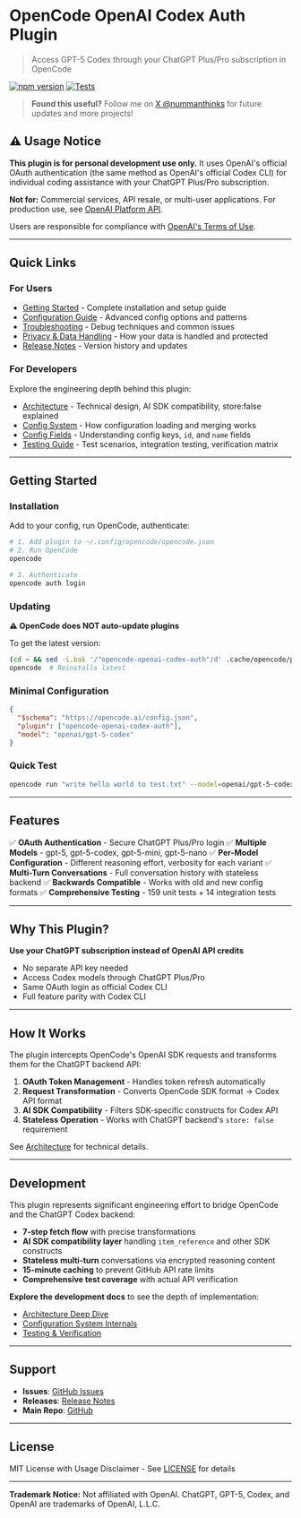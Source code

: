 # OpenCode OpenAI Codex Auth Plugin

> Access GPT-5 Codex through your ChatGPT Plus/Pro subscription in OpenCode

[![npm version](https://badge.fury.io/js/opencode-openai-codex-auth.svg)](https://www.npmjs.com/package/opencode-openai-codex-auth)
[![Tests](https://github.com/numman-ali/opencode-openai-codex-auth/actions/workflows/ci.yml/badge.svg)](https://github.com/numman-ali/opencode-openai-codex-auth/actions)

> **Found this useful?**
> Follow me on [X @nummanthinks](https://x.com/nummanthinks) for future updates and more projects!

## ⚠️ Usage Notice

**This plugin is for personal development use only.** It uses OpenAI's official OAuth authentication (the same method as OpenAI's official Codex CLI) for individual coding assistance with your ChatGPT Plus/Pro subscription.

**Not for:** Commercial services, API resale, or multi-user applications. For production use, see [OpenAI Platform API](https://platform.openai.com/).

Users are responsible for compliance with [OpenAI's Terms of Use](https://openai.com/policies/terms-of-use/).

---

## Quick Links

### For Users
- [Getting Started](getting-started.md) - Complete installation and setup guide
- [Configuration Guide](configuration.md) - Advanced config options and patterns
- [Troubleshooting](troubleshooting.md) - Debug techniques and common issues
- [Privacy & Data Handling](privacy.md) - How your data is handled and protected
- [Release Notes](https://github.com/numman-ali/opencode-openai-codex-auth/releases) - Version history and updates

### For Developers
Explore the engineering depth behind this plugin:
- [Architecture](development/ARCHITECTURE.md) - Technical design, AI SDK compatibility, store:false explained
- [Config System](development/CONFIG_FLOW.md) - How configuration loading and merging works
- [Config Fields](development/CONFIG_FIELDS.md) - Understanding config keys, `id`, and `name` fields
- [Testing Guide](development/TESTING.md) - Test scenarios, integration testing, verification matrix

---

## Getting Started

### Installation

Add to your config, run OpenCode, authenticate:

```bash
# 1. Add plugin to ~/.config/opencode/opencode.json
# 2. Run OpenCode
opencode

# 3. Authenticate
opencode auth login
```

### Updating

**⚠️ OpenCode does NOT auto-update plugins**

To get the latest version:
```bash
(cd ~ && sed -i.bak '/"opencode-openai-codex-auth"/d' .cache/opencode/package.json && rm -rf .cache/opencode/node_modules/opencode-openai-codex-auth)
opencode  # Reinstalls latest
```

### Minimal Configuration

```json
{
  "$schema": "https://opencode.ai/config.json",
  "plugin": ["opencode-openai-codex-auth"],
  "model": "openai/gpt-5-codex"
}
```

### Quick Test

```bash
opencode run "write hello world to test.txt" --model=openai/gpt-5-codex
```

---

## Features

✅ **OAuth Authentication** - Secure ChatGPT Plus/Pro login
✅ **Multiple Models** - gpt-5, gpt-5-codex, gpt-5-mini, gpt-5-nano
✅ **Per-Model Configuration** - Different reasoning effort, verbosity for each variant
✅ **Multi-Turn Conversations** - Full conversation history with stateless backend
✅ **Backwards Compatible** - Works with old and new config formats
✅ **Comprehensive Testing** - 159 unit tests + 14 integration tests

---

## Why This Plugin?

**Use your ChatGPT subscription instead of OpenAI API credits**

- No separate API key needed
- Access Codex models through ChatGPT Plus/Pro
- Same OAuth login as official Codex CLI
- Full feature parity with Codex CLI

---

## How It Works

The plugin intercepts OpenCode's OpenAI SDK requests and transforms them for the ChatGPT backend API:

1. **OAuth Token Management** - Handles token refresh automatically
2. **Request Transformation** - Converts OpenCode SDK format → Codex API format
3. **AI SDK Compatibility** - Filters SDK-specific constructs for Codex API
4. **Stateless Operation** - Works with ChatGPT backend's `store: false` requirement

See [Architecture](development/ARCHITECTURE.md) for technical details.

---

## Development

This plugin represents significant engineering effort to bridge OpenCode and the ChatGPT Codex backend:

- **7-step fetch flow** with precise transformations
- **AI SDK compatibility layer** handling `item_reference` and other SDK constructs
- **Stateless multi-turn** conversations via encrypted reasoning content
- **15-minute caching** to prevent GitHub API rate limits
- **Comprehensive test coverage** with actual API verification

**Explore the development docs** to see the depth of implementation:
- [Architecture Deep Dive](development/ARCHITECTURE.md)
- [Configuration System Internals](development/CONFIG_FLOW.md)
- [Testing & Verification](development/TESTING.md)

---

## Support

- **Issues**: [GitHub Issues](https://github.com/numman-ali/opencode-openai-codex-auth/issues)
- **Releases**: [Release Notes](https://github.com/numman-ali/opencode-openai-codex-auth/releases)
- **Main Repo**: [GitHub](https://github.com/numman-ali/opencode-openai-codex-auth)

---

## License

MIT License with Usage Disclaimer - See [LICENSE](../LICENSE) for details

---

**Trademark Notice:** Not affiliated with OpenAI. ChatGPT, GPT-5, Codex, and OpenAI are trademarks of OpenAI, L.L.C.
